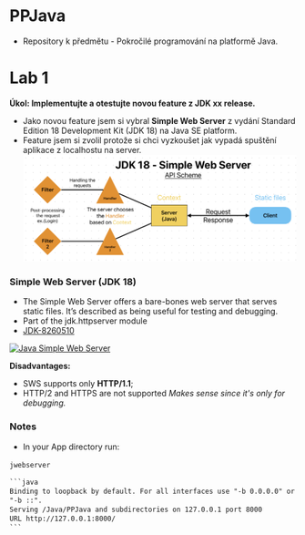 # PPJava
- Repository k předmětu - Pokročilé programování na platformě Java.
# Lab 1
__Úkol: Implementujte a otestujte novou feature z JDK xx release.__
- Jako novou feature jsem si vybral **Simple Web Server** z vydání Standard Edition 18 Development Kit (JDK 18) na Java SE platform.
- Feature jsem si zvolil protože si chci vyzkoušet jak vypadá spuštění aplikace z localhostu na server. 
![APP Scheme](Public/API_scheme.png)

### Simple Web Server (JDK 18)
- The Simple Web Server offers a bare-bones web server that serves static files. It’s described as being useful for testing and debugging.
- Part of the jdk.httpserver module 
- [JDK-8260510](https://bugs.openjdk.java.net/browse/JDK-8260510)

[![Java Simple Web Server](https://img.youtube.com/vi/F-hdvdrF3qk/0.jpg)](https://www.youtube.com/watch?v=F-hdvdrF3qk)

__Disadvantages:__
- SWS supports only **HTTP/1.1**; 
- HTTP/2 and HTTPS are not supported *Makes sense since it's only for debugging.*

### Notes 
- In your App directory run: 

`jwebserver`

    ```java
    Binding to loopback by default. For all interfaces use "-b 0.0.0.0" or "-b ::".
    Serving /Java/PPJava and subdirectories on 127.0.0.1 port 8000
    URL http://127.0.0.1:8000/
    ```

